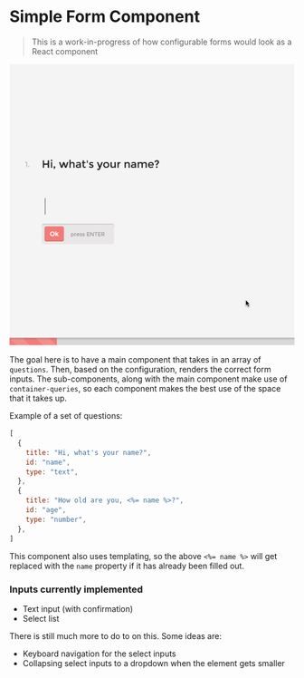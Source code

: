 # Simple Form Component
> This is a work-in-progress of how configurable forms would look as a React component

![Simple Forms Demo](form-demo.gif)

The goal here is to have a main component that takes in an array of `questions`. Then, based on the configuration, renders the correct form inputs. The sub-components, along with the main component make use of `container-queries`, so each component makes the best use of the space that it takes up.

Example of a set of questions:
```js
[
  {
    title: "Hi, what's your name?",
    id: "name",
    type: "text",
  },
  {
    title: "How old are you, <%= name %>?",
    id: "age",
    type: "number",
  },
]
```

This component also uses templating, so the above `<%= name %>` will get replaced with the `name` property if it has already been filled out. 

### Inputs currently implemented
- Text input (with confirmation)
- Select list

There is still much more to do to on this. Some ideas are:
- Keyboard navigation for the select inputs
- Collapsing select inputs to a dropdown when the element gets smaller
